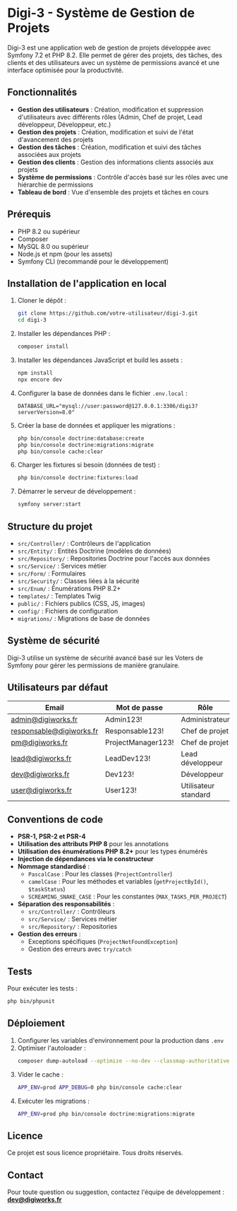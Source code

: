 # Digi-3 - Système de Gestion de Projets

Digi-3 est une application web de gestion de projets développée avec Symfony 7.2 et PHP 8.2. Elle permet de gérer des projets, des tâches, des clients et des utilisateurs avec un système de permissions avancé et une interface optimisée pour la productivité.

## Fonctionnalités

- **Gestion des utilisateurs** : Création, modification et suppression d'utilisateurs avec différents rôles (Admin, Chef de projet, Lead développeur, Développeur, etc.)
- **Gestion des projets** : Création, modification et suivi de l'état d'avancement des projets
- **Gestion des tâches** : Création, modification et suivi des tâches associées aux projets
- **Gestion des clients** : Gestion des informations clients associés aux projets
- **Système de permissions** : Contrôle d'accès basé sur les rôles avec une hiérarchie de permissions
- **Tableau de bord** : Vue d'ensemble des projets et tâches en cours

## Prérequis

- PHP 8.2 ou supérieur
- Composer
- MySQL 8.0 ou supérieur
- Node.js et npm (pour les assets)
- Symfony CLI (recommandé pour le développement)

## Installation de l'application en local

1. Cloner le dépôt :
   ```bash
   git clone https://github.com/votre-utilisateur/digi-3.git
   cd digi-3
   ```

2. Installer les dépendances PHP :
   ```bash
   composer install
   ```

3. Installer les dépendances JavaScript et build les assets :
   ```bash
   npm install
   npx encore dev
   ```

4. Configurer la base de données dans le fichier `.env.local` :
   ```
   DATABASE_URL="mysql://user:password@127.0.0.1:3306/digi3?serverVersion=8.0"
   ```

5. Créer la base de données et appliquer les migrations :
   ```bash
   php bin/console doctrine:database:create
   php bin/console doctrine:migrations:migrate
   php bin/console cache:clear
   ```

6. Charger les fixtures si besoin (données de test) :
   ```bash
   php bin/console doctrine:fixtures:load
   ```

7. Démarrer le serveur de développement :
   ```bash
   symfony server:start
   ```

## Structure du projet

- `src/Controller/` : Contrôleurs de l'application
- `src/Entity/` : Entités Doctrine (modèles de données)
- `src/Repository/` : Repositories Doctrine pour l'accès aux données
- `src/Service/` : Services métier
- `src/Form/` : Formulaires
- `src/Security/` : Classes liées à la sécurité
- `src/Enum/` : Énumérations PHP 8.2+
- `templates/` : Templates Twig
- `public/` : Fichiers publics (CSS, JS, images)
- `config/` : Fichiers de configuration
- `migrations/` : Migrations de base de données

## Système de sécurité

Digi-3 utilise un système de sécurité avancé basé sur les Voters de Symfony pour gérer les permissions de manière granulaire.

## Utilisateurs par défaut

| Email | Mot de passe | Rôle |
|-------|-------------|------|
| admin@digiworks.fr | Admin123! | Administrateur |
| responsable@digiworks.fr | Responsable123! | Chef de projet |
| pm@digiworks.fr | ProjectManager123! | Chef de projet |
| lead@digiworks.fr | LeadDev123! | Lead développeur |
| dev@digiworks.fr | Dev123! | Développeur |
| user@digiworks.fr | User123! | Utilisateur standard |

## Conventions de code

- **PSR-1, PSR-2 et PSR-4**
- **Utilisation des attributs PHP 8** pour les annotations
- **Utilisation des énumérations PHP 8.2+** pour les types énumérés
- **Injection de dépendances via le constructeur**
- **Nommage standardisé** :
  - `PascalCase` : Pour les classes (`ProjectController`)
  - `camelCase` : Pour les méthodes et variables (`getProjectById()`, `$taskStatus`)
  - `SCREAMING_SNAKE_CASE` : Pour les constantes (`MAX_TASKS_PER_PROJECT`)
- **Séparation des responsabilités** :
  - `src/Controller/` : Contrôleurs
  - `src/Service/` : Services métier
  - `src/Repository/` : Repositories
- **Gestion des erreurs** :
  - Exceptions spécifiques (`ProjectNotFoundException`)
  - Gestion des erreurs avec `try/catch`

## Tests

Pour exécuter les tests :

```bash
php bin/phpunit
```

## Déploiement

1. Configurer les variables d'environnement pour la production dans `.env`
2. Optimiser l'autoloader :
   ```bash
   composer dump-autoload --optimize --no-dev --classmap-authoritative
   ```
3. Vider le cache :
   ```bash
   APP_ENV=prod APP_DEBUG=0 php bin/console cache:clear
   ```
4. Exécuter les migrations :
   ```bash
   APP_ENV=prod php bin/console doctrine:migrations:migrate
   ```

## Licence

Ce projet est sous licence propriétaire. Tous droits réservés.

## Contact

Pour toute question ou suggestion, contactez l'équipe de développement :
**dev@digiworks.fr**
